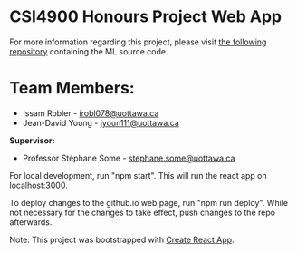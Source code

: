 # CSI4900 Honours Project Web App

For more information regarding this project, please visit [the following repository](https://github.com/jdavidyoung07/csi4900-ML) containing the ML source code.

# **Team Members:**
* Issam Robler - irobl078@uottawa.ca
* Jean-David Young - jyoun111@uottawa.ca

**Supervisor:**
* Professor Stéphane Some - stephane.some@uottawa.ca

For local development, run "npm start". This will run the react app on localhost:3000.

To deploy changes to the github.io web page, run "npm run deploy". While not necessary for the changes to take effect, push changes to the repo afterwards.

Note: This project was bootstrapped with [Create React App](https://github.com/facebook/create-react-app).
